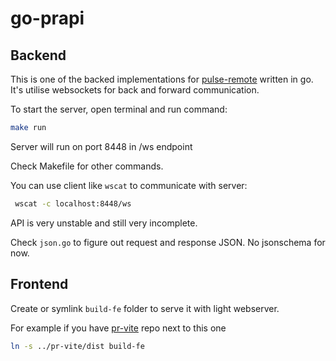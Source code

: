 # go-prapi

## Backend

This is one of the backed implementations for [pulse-remote](https://github.com/undg/pulse-remote) written in go.
It's utilise websockets for back and forward communication.

To start the server, open terminal and run command:

```bash
make run
```

Server will run on port 8448 in /ws endpoint

Check Makefile for other commands.

You can use client like `wscat` to communicate with server:

```bash
 wscat -c localhost:8448/ws
```

API is very unstable and still very incomplete.

Check `json.go` to figure out request and response JSON. No jsonschema for now.

## Frontend
Create or symlink `build-fe` folder to serve it with light webserver.


For example if you have [pr-vite](https://github.com/undg/pr-vite) repo next to this one
```bash
ln -s ../pr-vite/dist build-fe
```
